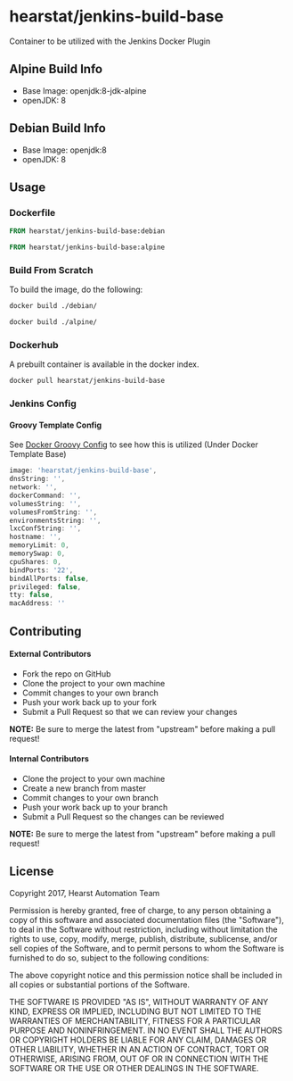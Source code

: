 # hearstat/jenkins-build-base

Container to be utilized with the Jenkins Docker Plugin

## Alpine Build Info
-   Base Image: openjdk:8-jdk-alpine
-   openJDK: 8

## Debian Build Info
-   Base Image: openjdk:8
-   openJDK: 8

## Usage

### Dockerfile

```dockerfile
FROM hearstat/jenkins-build-base:debian
```

```dockerfile
FROM hearstat/jenkins-build-base:alpine
```

### Build From Scratch

To build the image, do the following:

```bash
docker build ./debian/
```

```bash
docker build ./alpine/
```

### Dockerhub

A prebuilt container is available in the docker index.

```bash
docker pull hearstat/jenkins-build-base
```

### Jenkins Config

#### Groovy Template Config
See [Docker Groovy Config](https://github.com/HearstAT/cfn_jenkins/blob/master/scripts/bootstrap/docker.groovy) to see how this is utilized (Under Docker Template Base)

```groovy
image: 'hearstat/jenkins-build-base',
dnsString: '',
network: '',
dockerCommand: '',
volumesString: '',
volumesFromString: '',
environmentsString: '',
lxcConfString: '',
hostname: '',
memoryLimit: 0,
memorySwap: 0,
cpuShares: 0,
bindPorts: '22',
bindAllPorts: false,
privileged: false,
tty: false,
macAddress: ''
```

## Contributing
#### External Contributors
-   Fork the repo on GitHub
-   Clone the project to your own machine
-   Commit changes to your own branch
-   Push your work back up to your fork
-   Submit a Pull Request so that we can review your changes

**NOTE:** Be sure to merge the latest from "upstream" before making a pull request!

#### Internal Contributors
-   Clone the project to your own machine
-   Create a new branch from master
-   Commit changes to your own branch
-   Push your work back up to your branch
-   Submit a Pull Request so the changes can be reviewed

**NOTE:** Be sure to merge the latest from "upstream" before making a pull request!

## License
Copyright 2017, Hearst Automation Team

Permission is hereby granted, free of charge, to any person obtaining
a copy of this software and associated documentation files (the
"Software"), to deal in the Software without restriction, including
without limitation the rights to use, copy, modify, merge, publish,
distribute, sublicense, and/or sell copies of the Software, and to
permit persons to whom the Software is furnished to do so, subject to
the following conditions:

The above copyright notice and this permission notice shall be
included in all copies or substantial portions of the Software.

THE SOFTWARE IS PROVIDED "AS IS", WITHOUT WARRANTY OF ANY KIND,
EXPRESS OR IMPLIED, INCLUDING BUT NOT LIMITED TO THE WARRANTIES OF
MERCHANTABILITY, FITNESS FOR A PARTICULAR PURPOSE AND
NONINFRINGEMENT. IN NO EVENT SHALL THE AUTHORS OR COPYRIGHT HOLDERS BE
LIABLE FOR ANY CLAIM, DAMAGES OR OTHER LIABILITY, WHETHER IN AN ACTION
OF CONTRACT, TORT OR OTHERWISE, ARISING FROM, OUT OF OR IN CONNECTION
WITH THE SOFTWARE OR THE USE OR OTHER DEALINGS IN THE SOFTWARE.
